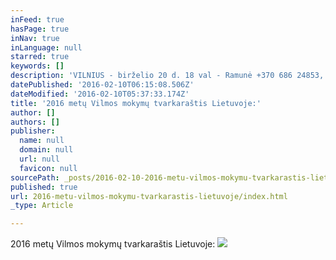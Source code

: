 ```yaml
---
inFeed: true
hasPage: true
inNav: true
inLanguage: null
starred: true
keywords: []
description: 'VILNIUS - birželio 20 d. 18 val - Ramunė +370 686 24853, ramunejoga@gmail.com KAUNAS - birželio 21 d. 18 val - Ramunė +370 682 51200, ramuneled777@gmail.com ELEKTRĖNAI - birželio 22 d. 18 val - Audronė +370 698 50314, audrone.mekiene@gmail.com PANEVĖŽYS - birželio 27 d. 18 val - Laimutė +370 699 33763, laimajoga@gmail.com ŠIAULIAI - birželio 28 d. 18 val - Violeta +370 618 83448, violeta.taraseviciene@gmail.com TELŠIAI - birželio 29 d. 17:30 val - Oksana +370 620 19052, oksaliasx@gmail.com MAŽEIKIAI - birželio 30 d. 18 val - Eridana +370 612 49351, eridana.tallatkelpsiene@gmail.com KLAIPĖDA - liepos 5 d. 18 val - Rasa +370 685 07666, rasavait@gmail.com UKMERGĖ - liepos 11 d. 18 val - Regina +370 687 48016, regcer@gmail.com  DRUSKININKAI - liepos 14 d. 17 val - Roberta +370 623 16675, greatroberta@gmail.com TRAKAI - stovykla moterims - liepos 20-24 d. Regina +370 659 71080, jogamoterims@gmail.com'
datePublished: '2016-02-10T06:15:08.506Z'
dateModified: '2016-02-10T05:37:33.174Z'
title: '2016 metų Vilmos mokymų tvarkaraštis Lietuvoje:'
author: []
authors: []
publisher:
  name: null
  domain: null
  url: null
  favicon: null
sourcePath: _posts/2016-02-10-2016-metu-vilmos-mokymu-tvarkarastis-lietuvoje.md
published: true
url: 2016-metu-vilmos-mokymu-tvarkarastis-lietuvoje/index.html
_type: Article

---
```

2016 metų Vilmos mokymų tvarkaraštis Lietuvoje:
![](https://the-grid-user-content.s3-us-west-2.amazonaws.com/45cbf223-bf6c-491e-9efe-5b35a8d6be12.jpg)